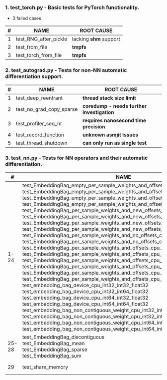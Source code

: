 ### 1. test_torch.py - Basic tests for PyTorch functionality.
- 3 failed cases

| #  | NAME  | ROOT CAUSE  |
|---|---|---|
| 1  | test_RNG_after_pickle  | lacking **shm** support  |
| 2  | test_from_file  | **tmpfs**  |
| 3  | test_torch_from_file  | **tmpfs**  |

### 2. test_autograd.py - Tests for non-NN automatic differentiation support.

| #  | NAME  | ROOT CAUSE  |
|---|---|---|
| 1  | test_deep_reentrant  | **thread stack size limit**  |
| 2  | test_no_grad_copy_sparse  | **coredump - needs further investigation**  |
| 3  | test_profiler_seq_nr  | **requires nanosecond time precision**  |
| 4  | test_record_function  | **unknown asmjit issues**  |
| 5  | test_thread_shutdown  |  **can only run as single test**  |

### 3. test_nn.py - Tests for NN operators and their automatic differentiation.

| #  | NAME  | ROOT CAUSE  |
|---|---|---|
| 1-24  | test_EmbeddingBag_empty_per_sample_weights_and_offsets_cpu_int32_int32_float32</br>test_EmbeddingBag_empty_per_sample_weights_and_offsets_cpu_int32_int64_float32</br>test_EmbeddingBag_empty_per_sample_weights_and_offsets_cpu_int64_int32_float32</br>test_EmbeddingBag_empty_per_sample_weights_and_offsets_cpu_int64_int64_float32</br>test_EmbeddingBag_per_sample_weights_and_new_offsets_cpu_int32_int32_float32</br>test_EmbeddingBag_per_sample_weights_and_new_offsets_cpu_int32_int64_float32</br>test_EmbeddingBag_per_sample_weights_and_new_offsets_cpu_int64_int32_float32</br>test_EmbeddingBag_per_sample_weights_and_new_offsets_cpu_int64_int64_float32</br>test_EmbeddingBag_per_sample_weights_and_no_offsets_cpu_int64_float32</br>test_EmbeddingBag_per_sample_weights_and_no_offsets_cpu_int32_float32</br>test_EmbeddingBag_per_sample_weights_and_offsets_cpu_int32_int32_float32</br>test_EmbeddingBag_per_sample_weights_and_offsets_cpu_int32_int32_float32</br>test_EmbeddingBag_per_sample_weights_and_offsets_cpu_int32_int64_float32</br>test_EmbeddingBag_per_sample_weights_and_offsets_cpu_int64_int32_float32</br>test_EmbeddingBag_per_sample_weights_and_offsets_cpu_int64_int32_float32</br>test_EmbeddingBag_per_sample_weights_and_offsets_cpu_int64_int64_float32</br>test_embedding_bag_device_cpu_int32_int32_float32</br>test_embedding_bag_device_cpu_int32_int64_float32</br>test_embedding_bag_device_cpu_int64_int32_float32</br>test_embedding_bag_device_cpu_int64_int64_float32</br>test_embedding_bag_non_contiguous_weight_cpu_int32_int32_float32</br>test_embedding_bag_non_contiguous_weight_cpu_int32_int64_float32</br>test_embedding_bag_non_contiguous_weight_cpu_int64_int32_float32</br>test_embedding_bag_non_contiguous_weight_cpu_int64_int64_float32</br>  | **float precision error - needs further investigation**  |
| 25-28  | test_EmbeddingBag_discontiguous</br>test_EmbeddingBag_mean</br>test_EmbeddingBag_sparse</br>test_EmbeddingBag_sum</br>  | **Segmentation fault - needs further investigation**  |
| 29  | test_share_memory  | lacking **shm** support  |